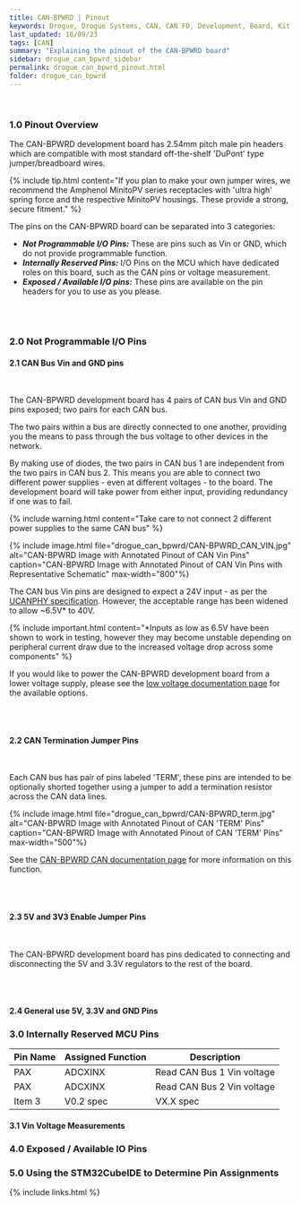 ```yaml
---
title: CAN-BPWRD | Pinout
keywords: Drogue, Drogue Systems, CAN, CAN FD, Development, Board, Kit, Development Board, Dev Board
last_updated: 18/09/23
tags: [CAN]
summary: "Explaining the pinout of the CAN-BPWRD board"
sidebar: drogue_can_bpwrd_sidebar
permalink: drogue_can_bpwrd_pinout.html
folder: drogue_can_bpwrd
---
```


<div><br></div>

### 1.0 Pinout Overview

The CAN-BPWRD development board has 2.54mm pitch male pin headers which are compatible with most standard off-the-shelf 'DuPont' type jumper/breadboard wires.

{% include tip.html content="If you plan to make your own jumper wires, we recommend the Amphenol MinitoPV series receptacles with 'ultra high' spring force and the respective MinitoPV housings. These provide a strong, secure fitment." %}

The pins on the CAN-BPWRD board can be separated into 3 categories:

- ***Not Programmable I/O Pins:*** These are pins such as Vin or GND, which do not provide programmable function.
- ***Internally Reserved Pins:*** I/O Pins on the MCU which have dedicated roles on this board, such as the CAN pins or voltage measurement.
- ***Exposed / Available I/O pins:*** These pins are available on the pin headers for you to use as you please.



<div><br><br></div>


### 2.0 Not Programmable I/O Pins

#### 2.1 CAN Bus Vin and GND pins

<div><br></div>

The CAN-BPWRD development board has 4 pairs of CAN bus Vin and GND pins exposed; two pairs for each CAN bus.

The two pairs within a bus are directly connected to one another, providing you the means to pass through the bus voltage to other devices in the network.

By making use of diodes, the two pairs in CAN bus 1 are independent from the two pairs in CAN bus 2. This means you are able to connect two different power supplies - even at different voltages - to the board. The development board will take power from either input, providing redundancy if one was to fail.

{% include warning.html content="Take care to not connect 2 different power supplies to the same CAN bus" %}

{% include image.html file="drogue_can_bpwrd/CAN-BPWRD_CAN_VIN.jpg" alt="CAN-BPWRD Image with Annotated Pinout of CAN Vin Pins" caption="CAN-BPWRD Image with Annotated Pinout of CAN Vin Pins with Representative Schematic" max-width="800"%}

The CAN bus Vin pins are designed to expect a 24V input - as per the [UCANPHY specification](drogue_can_bpwrd_cyphal.html). However, the acceptable range has been widened to allow ~6.5V* to 40V.

{% include important.html content="*Inputs as low as 6.5V have been shown to work in testing, however they may become unstable depending on peripheral current draw due to the increased voltage drop across some components" %}

If you would like to power the CAN-BPWRD development board from a lower voltage supply, please see the [low voltage documentation page](drogue_can_bpwrd_low_voltage.html) for the available options.


<div><br><br></div>

#### 2.2 CAN Termination Jumper Pins

<div><br></div>

Each CAN bus has pair of pins labeled 'TERM', these pins are intended to be optionally shorted together using a jumper to add a termination resistor across the CAN data lines.

{% include image.html file="drogue_can_bpwrd/CAN-BPWRD_term.jpg" alt="CAN-BPWRD Image with Annotated Pinout of CAN 'TERM' Pins" caption="CAN-BPWRD Image with Annotated Pinout of CAN 'TERM' Pins" max-width="500"%}

See the [CAN-BPWRD CAN documentation page](drogue_can_bpwrd_can.html) for more information on this function.

<div><br><br></div>

#### 2.3 5V and 3V3 Enable Jumper Pins
<div><br></div>

The CAN-BPWRD development board has pins dedicated to connecting and disconnecting the 5V and 3.3V regulators to the rest of the board.

<div><br><br></div>

#### 2.4 General use 5V, 3.3V and GND Pins

### 3.0 Internally Reserved MCU Pins

| Pin Name | Assigned Function | Description |
|-------|--------|---------|
| PAX | ADCXINX | Read CAN Bus 1 Vin voltage |
| PAX | ADCXINX | Read CAN Bus 2 Vin voltage |
| Item 3 | V0.2 spec | VX.X spec |

#### 3.1 Vin Voltage Measurements

### 4.0 Exposed / Available IO Pins

### 5.0 Using the STM32CubeIDE to Determine Pin Assignments

{% include links.html %}
